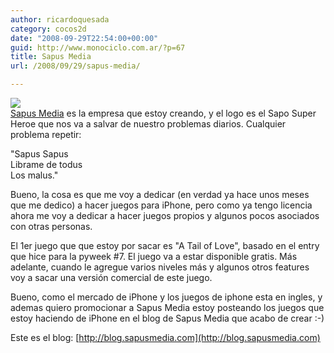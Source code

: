 ```yaml
---
author: ricardoquesada
category: cocos2d
date: "2008-09-29T22:54:00+00:00"
guid: http://www.monociclo.com.ar/?p=67
title: Sapus Media
url: /2008/09/29/sapus-media/

---
```

[![](/wp-content/uploads/2008/09/05fd5-sapus_images_small.png?w=300)](/wp-content/uploads/2008/09/05fd5-sapus_images_small.png)  
[Sapus Media](http://sapusmedia.com/) es la empresa que estoy creando, y el logo es el Sapo Super Heroe que nos va a salvar de nuestro problemas diarios. Cualquier problema repetir:  


"Sapus Sapus  
Librame de todus  
Los malus."  


Bueno, la cosa es que me voy a dedicar (en verdad ya hace unos meses que me dedico) a hacer juegos para iPhone, pero como ya tengo licencia ahora me voy a dedicar a hacer juegos propios y algunos pocos asociados con otras personas.

El 1er juego que que estoy por sacar es "A Tail of Love", basado en el entry que hice para la pyweek #7. El juego va a estar disponible gratis. Más adelante, cuando le agregue varios niveles más y algunos otros features voy a sacar una versión comercial de este juego.

Bueno, como el mercado de iPhone y los juegos de iphone esta en ingles, y ademas quiero promocionar a Sapus Media estoy posteando los juegos que estoy haciendo de iPhone en el blog de Sapus Media que acabo de crear :-)

Este es el blog: [http://blog.sapusmedia.com](http://blog.sapusmedia.com)
